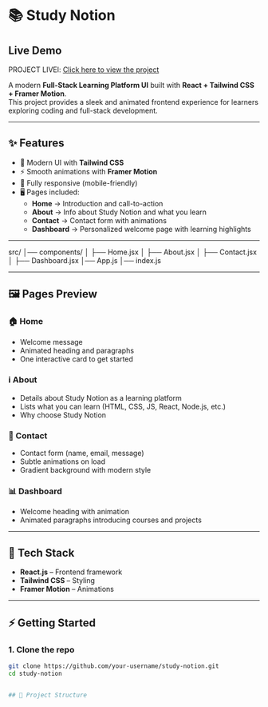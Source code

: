 # 📚 Study Notion  

## Live Demo
PROJECT LIVEl: [Click here to view the project](https://sachin-study-notion.netlify.app/)

A modern **Full-Stack Learning Platform UI** built with **React + Tailwind CSS + Framer Motion**.  
This project provides a sleek and animated frontend experience for learners exploring coding and full-stack development.  

---

## ✨ Features
- 🎨 Modern UI with **Tailwind CSS**  
- ⚡ Smooth animations with **Framer Motion**  
- 📱 Fully responsive (mobile-friendly)  
- 🖥️ Pages included:  
  - **Home** → Introduction and call-to-action  
  - **About** → Info about Study Notion and what you learn  
  - **Contact** → Contact form with animations  
  - **Dashboard** → Personalized welcome page with learning highlights  

---
src/
│── components/
│ ├── Home.jsx
│ ├── About.jsx
│ ├── Contact.jsx
│ ├── Dashboard.jsx
│── App.js
│── index.js


---

## 🖼️ Pages Preview  

### 🏠 Home
- Welcome message  
- Animated heading and paragraphs  
- One interactive card to get started  

### ℹ️ About
- Details about Study Notion as a learning platform  
- Lists what you can learn (HTML, CSS, JS, React, Node.js, etc.)  
- Why choose Study Notion  

### 📩 Contact
- Contact form (name, email, message)  
- Subtle animations on load  
- Gradient background with modern style  

### 📊 Dashboard
- Welcome heading with animation  
- Animated paragraphs introducing courses and projects  

---

## 🚀 Tech Stack
- **React.js** – Frontend framework  
- **Tailwind CSS** – Styling  
- **Framer Motion** – Animations  

---

## ⚡ Getting Started

### 1. Clone the repo
```bash
git clone https://github.com/your-username/study-notion.git
cd study-notion


## 📂 Project Structure

